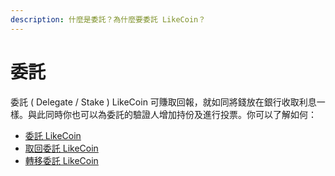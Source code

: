 ```yaml
---
description: 什麼是委託？為什麼要委託 LikeCoin？
---
```


# 委託

委託 ( Delegate / Stake ) LikeCoin 可賺取回報，就如同將錢放在銀行收取利息一樣。與此同時你也可以為委託的驗證人增加持份及進行投票。你可以了解如何：

* [委託 LikeCoin](delegation-of-likecoin/)
* [取回委託 LikeCoin](undelegation-of-likecoin/)
* [轉移委託 LikeCoin](redelegation-of-likecoin/)

